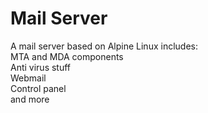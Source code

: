 # Mail Server
A mail server based on Alpine Linux includes:  
MTA and MDA components  
Anti virus stuff  
Webmail  
Control panel  
and more  

